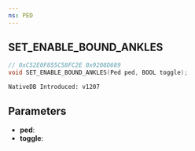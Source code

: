 ```yaml
---
ns: PED
---
```

## SET_ENABLE_BOUND_ANKLES

```c
// 0xC52E0F855C58FC2E 0x9208D689
void SET_ENABLE_BOUND_ANKLES(Ped ped, BOOL toggle);
```

```
NativeDB Introduced: v1207
```

## Parameters
* **ped**:
* **toggle**:
